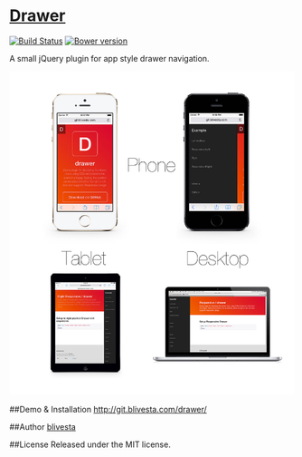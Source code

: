 # [Drawer](http://blivesta.github.io/drawer)

[![Build Status](http://img.shields.io/travis/blivesta/drawer.svg)](https://travis-ci.org/blivesta/drawer)
[![Bower version](http://img.shields.io/bower/v/drawer.svg)](http://badge.fury.io/bo/drawer) 

A small jQuery plugin for app style drawer navigation.

![drawer-image](./docs/images/drawer-image.jpg)

##Demo & Installation
http://git.blivesta.com/drawer/

##Author
[blivesta](http://blivesta.com)

##License
Released under the MIT license.
